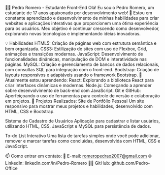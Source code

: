 👨‍💻 Pedro Romero - Estudante Front-End
Olá! Eu sou o Pedro Romero, um estudante de 17 anos apaixonado por desenvolvimento web! 🚀
Estou em constante aprendizado e desenvolvimento de minhas habilidades para criar websites e aplicações interativas que proporcionem uma ótima experiência para os usuários. Meu objetivo é continuar crescendo como desenvolvedor, explorando novas tecnologias e implementando ideias inovadoras.

💡 Habilidades
HTML5: Criação de páginas web com estrutura semântica e bem organizada.
CSS3: Estilização de sites com uso de Flexbox, Grid, animações e transições modernas.
JavaScript: Desenvolvimento de funcionalidades dinâmicas, manipulação de DOM e interatividade nas páginas.
MySQL: Criação e gerenciamento de bancos de dados relacionais, com consultas SQL para integração com o front-end.
Bootstrap: Criação de layouts responsivos e adaptáveis usando o framework Bootstrap.
🌱 Atualmente estou aprendendo:
React: Explorando a biblioteca React para criar interfaces dinâmicas e modernas.
Node.js: Começando a aprender sobre desenvolvimento de back-end com JavaScript.
Git e GitHub: Aperfeiçoando o uso de ferramentas para controle de versão e colaboração em projetos.
🚀 Projetos Realizados:
Site de Portfólio Pessoal
Um site responsivo para mostrar meus projetos e habilidades, desenvolvido com HTML, CSS e Bootstrap.

Sistema de Cadastro de Usuários
Aplicação para cadastrar e listar usuários, utilizando HTML, CSS, JavaScript e MySQL para persistência de dados.

To-do List Interativo
Uma lista de tarefas simples onde você pode adicionar, remover e marcar tarefas como concluídas, desenvolvida com HTML, CSS e JavaScript.

📫 Como entrar em contato:
📧 E-mail: romeropedrao2007@gmail.com
🌐 LinkedIn: linkedin.com/in/Pedro-Romero
🧑‍💻 GitHub: github.com/Pedro-Office
